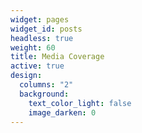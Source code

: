 ```yaml
---
widget: pages
widget_id: posts
headless: true
weight: 60
title: Media Coverage
active: true
design:
  columns: "2"
  background:
    text_color_light: false
    image_darken: 0
---
```

